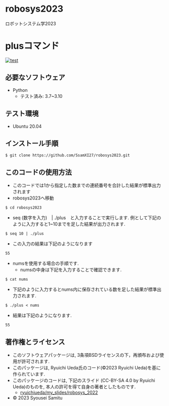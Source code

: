 # robosys2023
ロボットシステム学2023

# plusコマンド
[![test](https://github.com/SsamXI27/robosys2023/actions/workflows/test.yml/badge.svg)](https://github.com/SsamXI27/robosys2023/actions/workflows/test.yml)

## 必要なソフトウェア
* Python
  * テスト済み: 3.7~3.10

## テスト環境
* Ubuntu 20.04

## インストール手順
```
$ git clone https://github.com/SsamXI27/robosys2023.git
```

## このコードの使用方法
* このコードでは1から指定した数までの連続番号を合計した結果が標準出力されます
* robosys2023へ移動
```
$ cd robosys2023
```
  * seq (数字を入力)　| ./plus　と入力することで実行します. 例として下記のように入力すると1~10までを足した結果が出力されます. 
```
$ seq 10 | ./plus
```
  * この入力の結果は下記のようになります
```
55
```
* numsを使用する場合の手順です. 
  * numsの中身は下記を入力することで確認できます. 
```
$ cat nums
```
  * 下記のように入力するとnums内に保存されている数を足した結果が標準出力されます. 
```
$ ./plus < nums
```
  * 結果は下記のようになります. 
```
55
```

## 著作権とライセンス
* このソフトウェアパッケージは, 3条項BSDライセンスの下，再頒布および使用が許可されます. 
* このパッケージは, Ryuichi Ueda氏のコード(©2023 Ryuichi Ueda)を基に作られています. 
* このパッケージのコードは, 下記のスライド (CC-BY-SA 4.0 by Ryuichi Ueda)のものを, 本人の許可を得て自身の著者としたものです. 
  * [ryuichiueda/my_slides/robosys_2022](https://ryuichiueda.github.io/my_slides/robosys_2022/lesson3.html#/12)
* © 2023 Syousei Samitu
